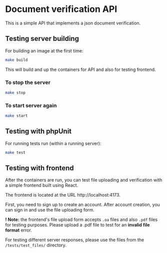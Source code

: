 # Document verification API

This is a simple API that implements a json document verification.


## Testing server building

For building an image at the first time:

```bash
make build
```

This will build and up the containers for API and also for testing frontend.


### To stop the server

```bash
make stop
```

### To start server again

```bash
make start
```

## Testing with phpUnit

For running tests run (within a running server):

```bash
make test
```

## Testing with frontend

After the containers are run, you can test file uploading and verification with a simple frontend built using React. 

The frontend is located at the URL  http://localhost:4173.

First, you need to sign up to create an account. After account creation, you can sign in and use the file uploading form.

**! Note:** the frontend's file upload form accepts `.oa` files and also `.pdf` files for testing purposes. Please upload a .pdf file to test for an **invalid file format** error.

For testing different server responses, please use the files from the `/tests/test_files/` directory.

